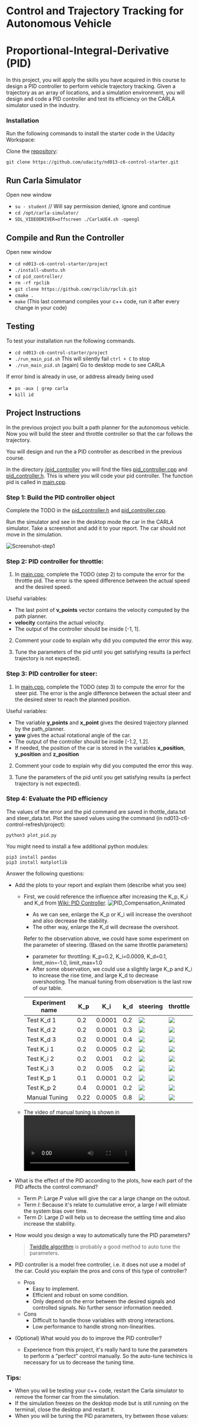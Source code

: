 # Control and Trajectory Tracking for Autonomous Vehicle

# Proportional-Integral-Derivative (PID)

In this project, you will apply the skills you have acquired in this course to design a PID controller to perform vehicle trajectory tracking. Given a trajectory as an array of locations, and a simulation environment, you will design and code a PID controller and test its efficiency on the CARLA simulator used in the industry.

### Installation

Run the following commands to install the starter code in the Udacity Workspace:

Clone the <a href="https://github.com/udacity/nd013-c6-control-starter/tree/master" target="_blank">repository</a>:

`git clone https://github.com/udacity/nd013-c6-control-starter.git`

## Run Carla Simulator

Open new window

* `su - student`
// Will say permission denied, ignore and continue
* `cd /opt/carla-simulator/`
* `SDL_VIDEODRIVER=offscreen ./CarlaUE4.sh -opengl`

## Compile and Run the Controller

Open new window

* `cd nd013-c6-control-starter/project`
* `./install-ubuntu.sh`
* `cd pid_controller/`
* `rm -rf rpclib`
* `git clone https://github.com/rpclib/rpclib.git`
* `cmake .`
* `make` (This last command compiles your c++ code, run it after every change in your code)

## Testing

To test your installation run the following commands.

* `cd nd013-c6-control-starter/project`
* `./run_main_pid.sh`
This will silently fail `ctrl + C` to stop
* `./run_main_pid.sh` (again)
Go to desktop mode to see CARLA

If error bind is already in use, or address already being used

* `ps -aux | grep carla`
* `kill id`


## Project Instructions

In the previous project you built a path planner for the autonomous vehicle. Now you will build the steer and throttle controller so that the car follows the trajectory.

You will design and run the a PID controller as described in the previous course.

In the directory [/pid_controller](https://github.com/udacity/nd013-c6-control-starter/tree/master/project/pid_controller)  you will find the files [pid_controller.cpp](https://github.com/udacity/nd013-c6-control-starter/blob/master/project/pid_controller/pid_controller.cpp)  and [pid_controller.h](https://github.com/udacity/nd013-c6-control-starter/blob/master/project/pid_controller/pid_controller.h). This is where you will code your pid controller.
The function pid is called in [main.cpp](https://github.com/udacity/nd013-c6-control-starter/blob/master/project/pid_controller/main.cpp).

### Step 1: Build the PID controller object
Complete the TODO in the [pid_controller.h](https://github.com/udacity/nd013-c6-control-starter/blob/master/project/pid_controller/pid_controller.h) and [pid_controller.cpp](https://github.com/udacity/nd013-c6-control-starter/blob/master/project/pid_controller/pid_controller.cpp).

Run the simulator and see in the desktop mode the car in the CARLA simulator. Take a screenshot and add it to your report. The car should not move in the simulation.

![Screenshot-step1](plots/step1.png)

### Step 2: PID controller for throttle:
1) In [main.cpp](https://github.com/udacity/nd013-c6-control-starter/blob/master/project/pid_controller/main.cpp), complete the TODO (step 2) to compute the error for the throttle pid. The error is the speed difference between the actual speed and the desired speed.

Useful variables:
- The last point of **v_points** vector contains the velocity computed by the path planner.
- **velocity** contains the actual velocity.
- The output of the controller should be inside [-1, 1].

2) Comment your code to explain why did you computed the error this way.

3) Tune the parameters of the pid until you get satisfying results (a perfect trajectory is not expected).

### Step 3: PID controller for steer:
1) In [main.cpp](https://github.com/udacity/nd013-c6-control-starter/blob/master/project/pid_controller/main.cpp), complete the TODO (step 3) to compute the error for the steer pid. The error is the angle difference between the actual steer and the desired steer to reach the planned position.

Useful variables:
- The variable **y_points** and **x_point** gives the desired trajectory planned by the path_planner.
- **yaw** gives the actual rotational angle of the car.
- The output of the controller should be inside [-1.2, 1.2].
- If needed, the position of the car is stored in the variables **x_position**, **y_position** and **z_position**

2) Comment your code to explain why did you computed the error this way.

3) Tune the parameters of the pid until you get satisfying results (a perfect trajectory is not expected).

### Step 4: Evaluate the PID efficiency
The values of the error and the pid command are saved in thottle_data.txt and steer_data.txt.
Plot the saved values using the command (in nd013-c6-control-refresh/project):

```
python3 plot_pid.py
```

You might need to install a few additional python modules: 

```
pip3 install pandas
pip3 install matplotlib
```

Answer the following questions:
- Add the plots to your report and explain them (describe what you see)
  - First, we could reference the influence after increasing the K_p, K_i and K_d from [Wiki: PID Controller](https://en.wikipedia.org/wiki/PID_controller).
    ![PID_Compensation_Animated](https://user-images.githubusercontent.com/64528903/210166187-eba7b3c2-9f12-48da-b432-3654f3f559c7.gif)
    
    - As we can see, enlarge the K_p or K_i will increase the overshoot and also decrease the stability.
    - The other way, enlarge the K_d will decrease the overshoot.

    Refer to the observation above, we could have some experiment on the parameter of steering.
    (Based on the same throttle parameters)
    - parameter for throttling: K_p=0.2, K_i=0.0009, K_d=0.1, limit_min=-1.0, limit_max=1.0
    - After some observation, we could use a slightly large K_p and K_i to increase the rise time, and large K_d to decrease overshooting. The manual tuning from observation is the last row of our table.
    
    
    |Experiment name|K_p|K_i|k_d|steering|throttle|
    |-|-|-|-|-|-|
    |Test K_d 1| 0.2 | 0.0001| 0.2| ![](plots/steer_kd_1.png)| ![](plots/throttle_kd_1.png)|
    |Test K_d 2| 0.2 | 0.0001| 0.3| ![](plots/steer_kd_2.png)| ![](plots/throttle_kd_2.png)|
    |Test K_d 3| 0.2 | 0.0001| 0.4| ![](plots/steer_kd_3.png)| ![](plots/throttle_kd_3.png)|
    |Test K_i 1| 0.2 | 0.0005| 0.2| ![](plots/steer_ki_1.png)| ![](plots/throttle_ki_1.png)|
    |Test K_i 2| 0.2 | 0.001| 0.2| ![](plots/steer_ki_2.png)| ![](plots/throttle_ki_2.png)|
    |Test K_i 3| 0.2 | 0.005| 0.2| ![](plots/steer_ki_3.png)| ![](plots/throttle_ki_3.png)|
    |Test K_p 1| 0.1 | 0.0001| 0.2| ![](plots/steer_kp_1.png)| ![](plots/throttle_kp_1.png)|
    |Test K_p 2| 0.4 | 0.0001| 0.2| ![](plots/steer_kp_2.png)| ![](plots/throttle_kp_2.png)|
    |Manual Tuning| 0.22 | 0.0005| 0.8| ![](plots/steer_final_2.png)| ![](plots/throttle_final_2.png)|
    
   - The video of manual tuning is shown in ![result](plots/final_parameter.mov).
  
- What is the effect of the PID according to the plots, how each part of the PID affects the control command?
  - Term $P$: Large $P$ value will give the car a large change on the outout.
  - Term $I$: Because it's relate to cumulative error, a large $I$ will elimiate the system bias over time.
  - Term $D$: Large $D$ will help us to decrease the settling time and also increase the stability.

- How would you design a way to automatically tune the PID parameters?

  > [Twiddle algorithm](https://martin-thoma.com/twiddle/) is probably a good method to auto tune the parameters. 
  
- PID controller is a model free controller, i.e. it does not use a model of the car. Could you explain the pros and cons of this type of controller?

  - Pros
    - Easy to implement.
    - Efficient and robust on some condition.
    - Only depend on the error between the desired signals and controlled signals. No further sensor information needed.
  - Cons
    - Difficult to handle those variables with strong interactions.
    - Low performance to handle strong non-linearities.
  
- (Optional) What would you do to improve the PID controller?
  - Experience from this project, it's really hard to tune the parameters to perform a "perfect" control manually. So the auto-tune techinics is necessary for us to decrease the tuning time.

### Tips:

- When you wil be testing your c++ code, restart the Carla simulator to remove the former car from the simulation.
- If the simulation freezes on the desktop mode but is still running on the terminal, close the desktop and restart it.
- When you will be tuning the PID parameters, try between those values:

